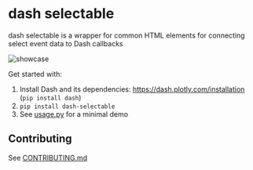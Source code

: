 # dash selectable

dash selectable is a wrapper for common HTML elements for connecting select event data to Dash callbacks

![showcase](https://user-images.githubusercontent.com/33874522/124962987-8da5e680-e01f-11eb-92b1-06a5071e8135.gif)

Get started with:
1. Install Dash and its dependencies: https://dash.plotly.com/installation (`pip install dash`)
2. `pip install dash-selectable`
3. See [usage.py](https://github.com/BvdLind/dash-selectable/blob/master/usage.py) for a minimal demo

## Contributing

See [CONTRIBUTING.md](./CONTRIBUTING.md)
